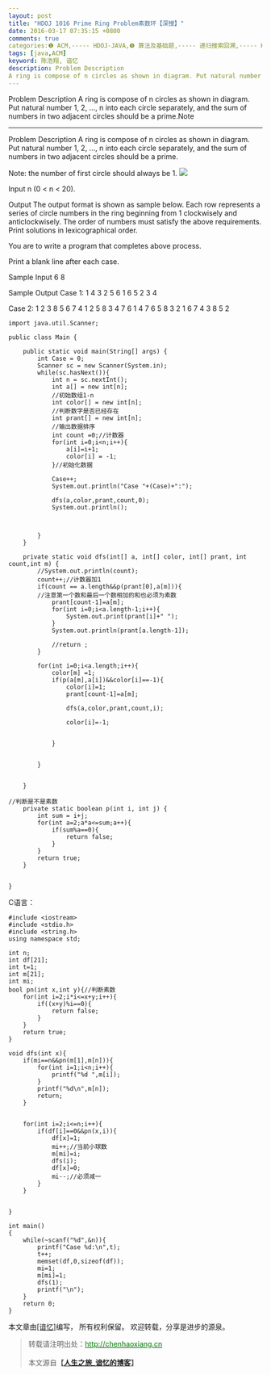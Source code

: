 ```yaml
---
layout: post
title: "HDOJ 1016 Prime Ring Problem素数环【深搜】"
date: 2016-03-17 07:35:15 +0800
comments: true
categories:❶ ACM,----- HDOJ-JAVA,❺ 算法及基础题,----- 递归搜索回溯,----- HDOJ-C++
tags: [java,ACM]
keyword: 陈浩翔, 谙忆
description: Problem Description 
A ring is compose of n circles as shown in diagram. Put natural number 1, 2, …, n into each circle separately, and the sum of numbers in two adjacent circles should be a prime.Note 
---
```



Problem Description 
A ring is compose of n circles as shown in diagram. Put natural number 1, 2, …, n into each circle separately, and the sum of numbers in two adjacent circles should be a prime.Note
<!-- more -->
----------

Problem Description
A ring is compose of n circles as shown in diagram. Put natural number 1, 2, ..., n into each circle separately, and the sum of numbers in two adjacent circles should be a prime.

Note: the number of first circle should always be 1.
![](http://img.blog.csdn.net/20160317193155200)

 

Input
n (0 < n < 20).

 

Output
The output format is shown as sample below. Each row represents a series of circle numbers in the ring beginning from 1 clockwisely and anticlockwisely. The order of numbers must satisfy the above requirements. Print solutions in lexicographical order.

You are to write a program that completes above process.

Print a blank line after each case.

 

Sample Input
6
8
 

Sample Output
Case 1:
1 4 3 2 5 6
1 6 5 2 3 4

Case 2:
1 2 3 8 5 6 7 4
1 2 5 8 3 4 7 6
1 4 7 6 5 8 3 2
1 6 7 4 3 8 5 2
 

```
import java.util.Scanner;

public class Main {
	
	public static void main(String[] args) {
		int Case = 0;
		Scanner sc = new Scanner(System.in);
		while(sc.hasNext()){
			int n = sc.nextInt();
			int a[] = new int[n];
			//初始数组1-n
			int color[] = new int[n];
			//判断数字是否已经存在
			int prant[] = new int[n];
			//输出数据排序
			int count =0;//计数器
			for(int i=0;i<n;i++){
				a[i]=i+1;
				color[i] = -1;
			}//初始化数据
			
			Case++;
			System.out.println("Case "+(Case)+":");
			
			dfs(a,color,prant,count,0);
			System.out.println();
			
			
			
		}
	}

	private static void dfs(int[] a, int[] color, int[] prant, int count,int m) {
		//System.out.println(count);
		count++;//计数器加1
		if(count == a.length&&p(prant[0],a[m])){
		//注意第一个数和最后一个数相加的和也必须为素数
			prant[count-1]=a[m];
			for(int i=0;i<a.length-1;i++){
				System.out.print(prant[i]+" ");
			}
			System.out.println(prant[a.length-1]);
			
			//return ;
		}
		
		for(int i=0;i<a.length;i++){
			color[m] =1;
			if(p(a[m],a[i])&&color[i]==-1){
				color[i]=1;
				prant[count-1]=a[m];

				dfs(a,color,prant,count,i);

				color[i]=-1;
				
				
			}
			
			
		}
		
		
	}

//判断是不是素数
	private static boolean p(int i, int j) {
		int sum = i+j;
		for(int a=2;a*a<=sum;a++){
			if(sum%a==0){
				return false;
			}
		}
		return true;
	}

	
}

```
C语言：
```
#include <iostream>
#include <stdio.h>
#include <string.h>
using namespace std;

int n;
int df[21];
int t=1;
int m[21];
int mi;
bool pn(int x,int y){//判断素数
    for(int i=2;i*i<=x+y;i++){
        if((x+y)%i==0){
            return false;
        }
    }
    return true;
}

void dfs(int x){
    if(mi==n&&pn(m[1],m[n])){
        for(int i=1;i<n;i++){
            printf("%d ",m[i]);
        }
        printf("%d\n",m[n]);
        return;
    }


    for(int i=2;i<=n;i++){
        if(df[i]==0&&pn(x,i)){
            df[x]=1;
            mi++;//当前小球数
            m[mi]=i;
            dfs(i);
            df[x]=0;
            mi--;//必须减一
        }
    }


}

int main()
{
    while(~scanf("%d",&n)){
        printf("Case %d:\n",t);
        t++;
        memset(df,0,sizeof(df));
        mi=1;
        m[mi]=1;
        dfs(1);
        printf("\n");
    }
    return 0;
}

```

本文章由<a href="http://chenhaoxiang.cn/">[谙忆]</a>编写， 所有权利保留。 
欢迎转载，分享是进步的源泉。
<blockquote cite='陈浩翔'>
<p background-color='#D3D3D3'>转载请注明出处：<a href='http://chenhaoxiang.cn'><font color="green">http://chenhaoxiang.cn</font></a><br><br>
本文源自<strong>【<a href='http://chenhaoxiang.cn' target='_blank'>人生之旅_谙忆的博客</a>】</strong></p>
</blockquote>
